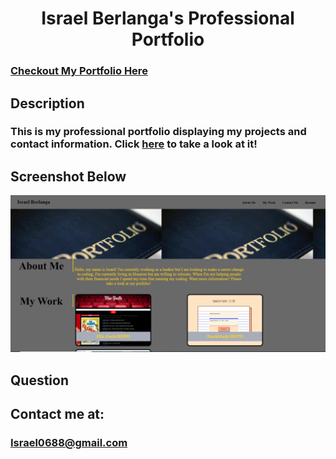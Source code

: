 <h1 align="center">Israel Berlanga's Professional Portfolio</h1>

### [Checkout My Portfolio Here](https://israel0688.github.io/professional-portfolio/)

## Description
### This is my professional portfolio displaying my projects and contact information.  Click [here](https://israel0688.github.io/professional-portfolio/) to take a look at it!

## Screenshot Below
![alt "screenshot"](https://github.com/israel0688/professional-portfolio/blob/master/images/portpic3.png)

## Question
## Contact me at:
### Israel0688@gmail.com
